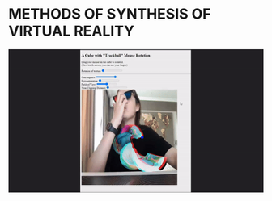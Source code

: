 # METHODS OF SYNTHESIS OF VIRTUAL REALITY
 
![](https://github.com/ZZdenis/METHODS-OF-SYNTHESIS-OF-VIRTUAL-REALITY/blob/PA-2/pa2.gif)
